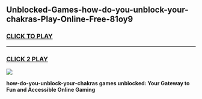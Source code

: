
## Unblocked-Games-how-do-you-unblock-your-chakras-Play-Online-Free-81oy9
<h3>
<a href="https://premium76.site?title=how-do-you-unblock-your-chakras&ref=26A">CLICK TO PLAY</a></h3>
<hr>

<h3>
<a href="https://premium76.site?title=how-do-you-unblock-your-chakras&ref=26A">CLICK 2 PLAY</a>
  
</h3>

<a href="https://premium76.site?title=how-do-you-unblock-your-chakras&ref=26A"><img src="https://clearcache.store/games.png"></a>


**how-do-you-unblock-your-chakras games unblocked: Your Gateway to Fun and Accessible Online Gaming**
